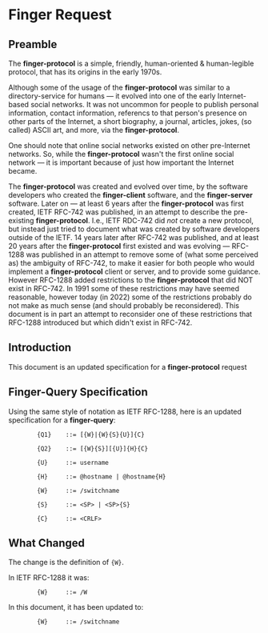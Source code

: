 # Finger Request

## Preamble

The **finger-protocol** is a simple, friendly, human-oriented & human-legible protocol, that has its origins in the early 1970s.

Although some of the usage of the **finger-protocol** was similar to a directory-service for humans — it evolved into one of the early Internet-based social networks.
It was not uncommon for people to publish personal information, contact information, referencs to that person's presence on other parts of the Internet, a short biography, a journal, articles, jokes, (so called) ASCII art, and more, via the **finger-protocol**.

One should note that online social networks existed on other pre-Internet networks.
So, while the **finger-protocol** wasn't the first online social network — it is important because of just how important the Internet became.

The **finger-protocol** was created and evolved over time, by the software developers who created the **finger-client** software, and the **finger-server** software.
Later on — at least 6 years after the **finger-protocol** was first created, IETF RFC-742 was published, in an attempt to describe the pre-existing **finger-protocol**.
I.e., IETF RDC-742 did _not_ create a new protocol, but instead just tried to document what was created by software developers outside of the IETF.
14 years later after RFC-742 was published, and at least 20 years after the **finger-protocol** first existed and was evolving — RFC-1288 was published in an attempt to remove some of (what some perceived as) the ambiguity of RFC-742, to make it easier for both people who would implement a **finger-protocol** client or server, and to provide some guidance.
However RFC-1288 added restrictions to the **finger-protocol** that did NOT exist in RFC-742.
In 1991 some of these restrictions may have seemed reasonable, however today (in 2022) some of the restrictions probably do not make as much sense (and should probably be reconsidered). This document is in part an attempt to reconsider one of these restrictions that RFC-1288 introduced but which didn't exist in RFC-742.

## Introduction

This document is an updated specification for a **finger-protocol** request

## Finger-Query Specification

Using the same style of notation as IETF RFC-1288, here is an updated specification for a **finger-query**:
```
        {Q1}    ::= [{W}|{W}{S}{U}]{C}

        {Q2}    ::= [{W}{S}][{U}]{H}{C}

        {U}     ::= username

        {H}     ::= @hostname | @hostname{H}

        {W}     ::= /switchname

        {S}     ::= <SP> | <SP>{S}

        {C}     ::= <CRLF>
```

## What Changed

The change is the definition of `{W}`.

In IETF RFC-1288 it was:
```
        {W}     ::= /W
```

In this document, it has been updated to:
```
        {W}     ::= /switchname
```
